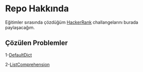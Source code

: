 # Repo Hakkında

Eğitimler sırasında çözdüğüm [HackerRank](https://www.hackerrank.com) challangelarını burada paylaşacağım.

## Çözülen Problemler

1-[DefaultDict](https://www.hackerrank.com/challenges/defaultdict-tutorial/problem)

2-[ListComprehension](https://www.hackerrank.com/challenges/list-comprehensions/problem)